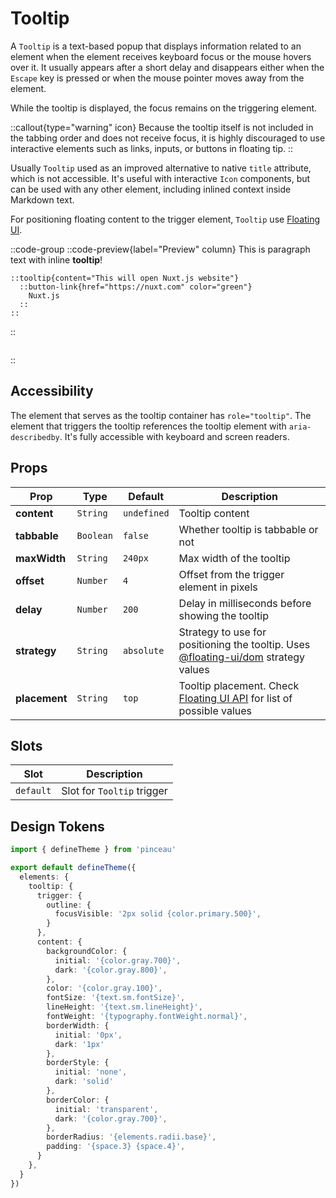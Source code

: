 # Tooltip

A `Tooltip` is a text-based popup that displays information related to an element when the element receives keyboard focus or the mouse hovers over it. It usually appears after a short delay and disappears either when the `Escape` key is pressed or when the mouse pointer moves away from the element.

While the tooltip is displayed, the focus remains on the triggering element.

::callout{type="warning" icon}
Because the tooltip itself is not included in the tabbing order and does not receive focus, it is highly discouraged to use interactive elements such as links, inputs, or buttons in floating tip.
::

Usually `Tooltip` used as an improved alternative to native `title` attribute, which is not accessible. It's useful with interactive `Icon` components, but can be used with any other element, including inlined context inside Markdown text.

For positioning floating content to the trigger element, `Tooltip` use <tooltip content="🚀 Which is awesome positioning engine for tooltips and popovers">[Floating UI](https://floating-ui.com/)</tooltip>.

::code-group
  ::code-preview{label="Preview" column}
    This is paragraph text with inline <tooltip tabbable content="An inline tooltip is a type of popup that displays additional information related to the surrounding text. It is triggered by hovering over a specific word or phrase. Inline tooltips are useful for providing additional context without disrupting the flow of the text. *Text generated by ChatGPT*">**tooltip**</tooltip>! 

    ::tooltip{content="This will open Nuxt.js website"}
      ::button-link{href="https://nuxt.com" color="green"}
        Nuxt.js
      ::
    ::
  ::

  ```md [MDC]
  ```
::

## Accessibility

The element that serves as the tooltip container has `role="tooltip"`. The element that triggers the tooltip references the tooltip element with `aria-describedby`. It's fully accessible with keyboard and screen readers.

## Props

| **Prop** | **Type** | **Default** | **Description** |
| --- | --- | --- | --- |
| **content** | `String` | `undefined` | Tooltip content |
| **tabbable** | `Boolean` | `false` | Whether tooltip is tabbable or not |
| **maxWidth** | `String` | `240px` | Max width of the tooltip |
| **offset** | `Number` | `4` | Offset from the trigger element in pixels |
| **delay** | `Number` | `200` | Delay in milliseconds before showing the tooltip |
| **strategy** | `String` | `absolute` | Strategy to use for positioning the tooltip. Uses [@floating-ui/dom](https://floating-ui.com/docs/computePosition#strategy) strategy values |
| **placement** | `String` | `top` | Tooltip placement. Check [Floating UI API](https://floating-ui.com/docs/computePosition#placement) for list of possible values |

## Slots

| **Slot** | **Description** |
| --- | --- |
| `default` | Slot for `Tooltip` trigger |

## Design Tokens

```ts [tokens.config.ts]
import { defineTheme } from 'pinceau'

export default defineTheme({
  elements: {
    tooltip: {
      trigger: {
        outline: {
          focusVisible: '2px solid {color.primary.500}',
        }
      },
      content: {
        backgroundColor: {
          initial: '{color.gray.700}', 
          dark: '{color.gray.800}', 
        },
        color: '{color.gray.100}', 
        fontSize: '{text.sm.fontSize}', 
        lineHeight: '{text.sm.lineHeight}', 
        fontWeight: '{typography.fontWeight.normal}',
        borderWidth: {
          initial: '0px',
          dark: '1px'
        },
        borderStyle: {
          initial: 'none',
          dark: 'solid'
        },
        borderColor: {
          initial: 'transparent',
          dark: '{color.gray.700}',
        },
        borderRadius: '{elements.radii.base}',
        padding: '{space.3} {space.4}',
      }
    },
  }
})
```